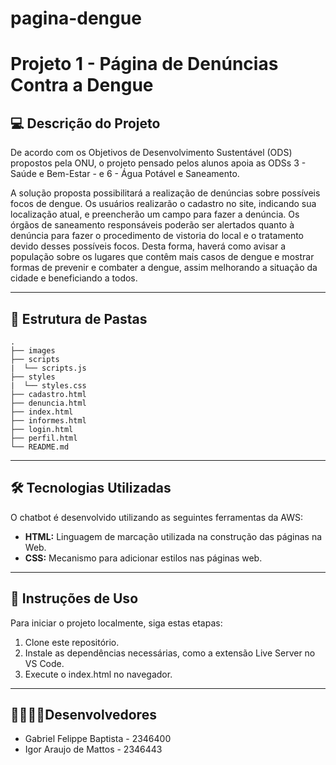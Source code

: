 # pagina-dengue

# Projeto 1 - Página de Denúncias Contra a Dengue

## 💻 Descrição do Projeto

De acordo com os Objetivos de Desenvolvimento Sustentável (ODS) propostos pela ONU, o projeto pensado pelos alunos apoia as ODSs 3 - Saúde e Bem-Estar - e 6 - Água Potável e Saneamento.

A solução proposta possibilitará a realização de denúncias sobre possíveis focos de dengue. Os usuários realizarão o cadastro no site, indicando sua localização atual, e preencherão um campo para fazer a denúncia. Os órgãos de saneamento responsáveis poderão ser alertados quanto à denúncia para fazer o procedimento de vistoria do local e o tratamento devido desses possíveis focos.
Desta forma, haverá como avisar a população sobre os lugares que contêm mais casos de dengue e mostrar formas de prevenir e combater a dengue, assim melhorando a situação da cidade e beneficiando a todos.

---

## 📁 Estrutura de Pastas

```
.
├── images
├── scripts
|  └── scripts.js
├── styles
|  └── styles.css
├── cadastro.html
├── denuncia.html
├── index.html
├── informes.html
├── login.html
├── perfil.html
└── README.md
```

---

## 🛠 Tecnologias Utilizadas

O chatbot é desenvolvido utilizando as seguintes ferramentas da AWS:

- **HTML:** Linguagem de marcação utilizada na construção das páginas na Web.
- **CSS:** Mecanismo para adicionar estilos nas páginas web.

---

## 📖 Instruções de Uso

Para iniciar o projeto localmente, siga estas etapas:

1. Clone este repositório.
2. Instale as dependências necessárias, como a extensão Live Server no VS Code.
3. Execute o index.html no navegador.

---

## 👨‍💻👨‍💻Desenvolvedores

- Gabriel Felippe Baptista - 2346400
- Igor Araujo de Mattos - 2346443
